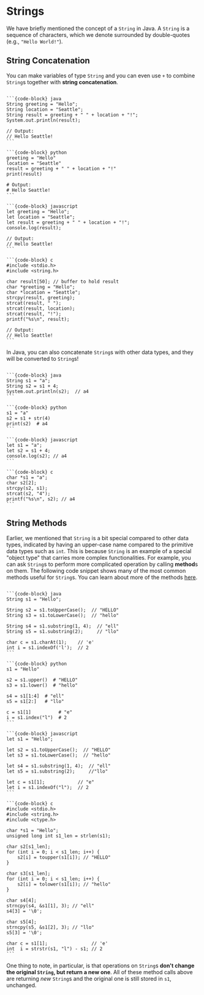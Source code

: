 # <i class="fas fa-book fa-fw"></i> Strings

We have briefly mentioned the concept of a `String` in Java. A `String` is a sequence of characters, which we denote surrounded by double-quotes (e.g., `"Hello World!"`).

## String Concatenation

You can make variables of type `String` and you can even use `+` to combine `String`s together with **string concatenation**.

````{tab-set-code}

```{code-block} java
String greeting = "Hello";
String location = "Seattle";
String result = greeting + " " + location + "!";
System.out.println(result);

// Output:
// Hello Seattle!
```

```{code-block} python
greeting = "Hello"
location = "Seattle"
result = greeting + " " + location + "!"
print(result)

# Output:
# Hello Seattle!
```

```{code-block} javascript
let greeting = "Hello";
let location = "Seattle";
let result = greeting + " " + location + "!";
console.log(result);

// Output:
// Hello Seattle!
```

```{code-block} c
#include <stdio.h>
#include <string.h>

char result[50]; // buffer to hold result
char *greeting = "Hello";
char *location = "Seattle";
strcpy(result, greeting);
strcat(result, " ");
strcat(result, location);
strcat(result, "!");
printf("%s\n", result);

// Output:
// Hello Seattle!
```
````

In Java, you can also concatenate `String`s with other data types, and they will be converted to `String`s!

````{tab-set-code}

```{code-block} java
String s1 = "a";
String s2 = s1 + 4;
System.out.println(s2);  // a4
```

```{code-block} python
s1 = "a"
s2 = s1 + str(4)
print(s2)  # a4
```

```{code-block} javascript
let s1 = "a";
let s2 = s1 + 4;
console.log(s2); // a4
```

```{code-block} c
char *s1 = "a";
char s2[2];
strcpy(s2, s1);
strcat(s2, "4");
printf("%s\n", s2); // a4
```
````

## String Methods

Earlier, we mentioned that `String` is a bit special compared to other data types, indicated by having an upper-case name compared to the primitive data types such as `int`. This is because `String` is an example of a special "object type" that carries more complex functionalities. For example, you can ask `String`s to perform more complicated operation by calling **method**s on them. The following code snippet shows many of the most common methods useful for `String`s. You can learn about more of the methods [here](https://docs.oracle.com/en/java/javase/11/docs/api/java.base/java/lang/String.html).

````{tab-set-code}

```{code-block} java
String s1 = "Hello";

String s2 = s1.toUpperCase();  // "HELLO"
String s3 = s1.toLowerCase();  // "hello"

String s4 = s1.substring(1, 4);  // "ell"
String s5 = s1.substring(2);     // "llo"

char c = s1.charAt(1);    // 'e'
int i = s1.indexOf('l');  // 2
```

```{code-block} python
s1 = "Hello"

s2 = s1.upper()  # "HELLO"
s3 = s1.lower()  # "hello"

s4 = s1[1:4]  # "ell"
s5 = s1[2:]   # "llo"

c = s1[1]          # "e"
i = s1.index("l")  # 2
```

```{code-block} javascript
let s1 = "Hello";

let s2 = s1.toUpperCase();  // "HELLO"
let s3 = s1.toLowerCase();  // "hello"

let s4 = s1.substring(1, 4);  // "ell"
let s5 = s1.substring(2);     //"llo"

let c = s1[1];            // "e"
let i = s1.indexOf("l");  // 2
```

```{code-block} c
#include <stdio.h>
#include <string.h>
#include <ctype.h>

char *s1 = "Hello";
unsigned long int s1_len = strlen(s1);

char s2[s1_len];
for (int i = 0; i < s1_len; i++) {
    s2[i] = toupper(s1[i]); // "HELLO"
}

char s3[s1_len];
for (int i = 0; i < s1_len; i++) {
    s2[i] = tolower(s1[i]); // "hello"
}

char s4[4];
strncpy(s4, &s1[1], 3); // "ell"
s4[3] = '\0';

char s5[4];
strncpy(s5, &s1[2], 3); // "llo"
s5[3] = '\0';

char c = s1[1];                // 'e'
int  i = strstr(s1, "l") - s1; // 2
```
````

One thing to note, in particular, is that operations on `String`s **don't change the original `String`, but return a new one**. All of these method calls above are returning *new* `String`s and the original one is still stored in `s1`, unchanged.